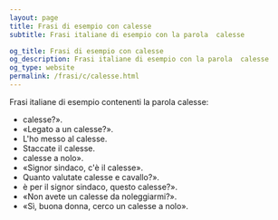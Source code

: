 ```yaml
---
layout: page
title: Frasi di esempio con calesse 
subtitle: Frasi italiane di esempio con la parola  calesse

og_title: Frasi di esempio con calesse 
og_description: Frasi italiane di esempio con la parola  calesse
og_type: website
permalink: /frasi/c/calesse.html
---
```


Frasi italiane di esempio contenenti la parola calesse:


- calesse?».
- «Legato a un calesse?».
- L'ho messo al calesse.
- Staccate il calesse.
- calesse a nolo».
- «Signor sindaco, c'è il calesse».
- Quanto valutate calesse e cavallo?».
- è per il signor sindaco, questo calesse?».
- «Non avete un calesse da noleggiarmi?».
- «Sì, buona donna, cerco un calesse a nolo».
